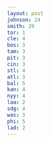 ```yaml
---
layout: post
johnson: 24
smith: 29
tor: 1
cle: 4
bos: 3
tam: 3
pit: 3
cin: 3
stl: 4
atl: 3
bal: 5
kan: 4
nyy: 4
laa: 2
sdg: 4
was: 3
phi: 5
lad: 2
---
```

